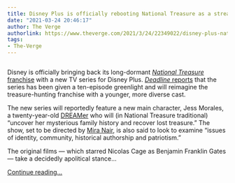 ```yaml
---
title: Disney Plus is officially rebooting National Treasure as a streaming TV show
date: "2021-03-24 20:46:17"
author: The Verge
authorlink: https://www.theverge.com/2021/3/24/22349022/disney-plus-national-treasure-tv-show-reboot-greenlight
tags:
- The-Verge
---
```

<figure>
      <img alt="" src="https://cdn.vox-cdn.com/thumbor/b2dE0oqmoGIw2B5D9LmVH2Hw8Ws=/60x0:708x432/1310x873/cdn.vox-cdn.com/uploads/chorus_image/image/69020607/national_treasure_book_of_secrets_cast_disney.0.jpeg" />
    </figure>

  <p id="8stL3D">Disney is officially bringing back its long-dormant <a href="https://www.theverge.com/2020/5/7/21251444/national-treasure-disney-plus-series-development-theatrical-movie-3"><em>National Treasure </em>franchise</a> with a new TV series for Disney Plus. <a href="https://deadline.com/2021/03/national-treasure-tv-series-reimagening-latina-lead-disney-plus-mira-nair-1234720950/"><em>Deadline</em> reports</a> that the series has been given a ten-episode greenlight and will reimagine the treasure-hunting franchise with a younger, more diverse cast. </p>
<p id="AR19rK">The new series will reportedly feature a new main character, Jess Morales, a twenty-year-old <a href="https://en.wikipedia.org/wiki/DREAM_Act">DREAMer</a> who will (in National Treasure traditional) “uncover her mysterious family history and recover lost treasure.” The show, set to be directed by <a href="https://deadline.com/tag/mira-nair/">Mira Nair</a>, is also said to look to examine “issues of identity, community, historical authorship and patriotism.” </p>
<p id="7TqZem">The original films — which starred Nicolas Cage as Benjamin Franklin Gates — take a decidedly apolitical stance...</p>
  <p>
    <a href="https://www.theverge.com/2021/3/24/22349022/disney-plus-national-treasure-tv-show-reboot-greenlight">Continue reading&hellip;</a>
  </p>